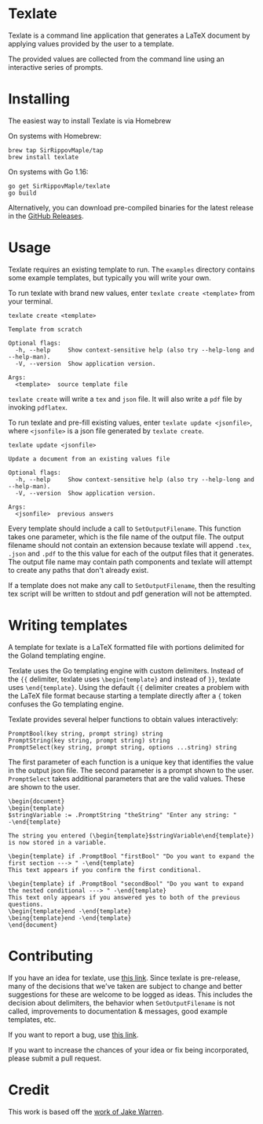 
# Texlate

Texlate is a command line application that generates a LaTeX document
by applying values provided by the user to a template.

The provided values are collected from the command line using an interactive
series of prompts.

# Installing

The easiest way to install Texlate is via Homebrew

On systems with Homebrew:

```
brew tap SirRippovMaple/tap
brew install texlate
```

On systems with Go 1.16:

```
go get SirRippovMaple/texlate
go build
```

Alternatively, you can download pre-compiled binaries for the latest release in the 
[GitHub Releases](https://github.com/SirRippovMaple/texlate/releases).

# Usage

Texlate requires an existing template to run. The `examples` directory contains some example templates, but typically
you will write your own.

To run texlate with brand new values, enter `texlate create <template>` from your terminal.

```text
texlate create <template>

Template from scratch

Optional flags:
  -h, --help     Show context-sensitive help (also try --help-long and --help-man).
  -V, --version  Show application version.

Args:
  <template>  source template file
```

`texlate create` will write a `tex` and `json` file. It will also write a `pdf` file by invoking `pdflatex`.

To run texlate and pre-fill existing values, enter `texlate update <jsonfile>`, where `<jsonfile>` is a json file
generated by `texlate create`.

```text
texlate update <jsonfile>

Update a document from an existing values file

Optional flags:
  -h, --help     Show context-sensitive help (also try --help-long and --help-man).
  -V, --version  Show application version.

Args:
  <jsonfile>  previous answers
```

Every template should include a call to `SetOutputFilename`. This function takes one parameter, which is the file name
of the output file. The output filename should not contain an extension because texlate will append `.tex`, `.json` and
`.pdf` to the this value for each of the output files that it generates. The output file name may contain path
components and texlate will attempt to create any paths that don't already exist.

If a template does not make any call to `SetOutputFilename`, then the resulting tex script will be written to stdout
and pdf generation will not be attempted.

# Writing templates

A template for texlate is a LaTeX formatted file with portions delimited for the Goland templating engine.

Texlate uses the Go templating engine with custom delimiters. Instead of the `{{` delimiter, texlate uses 
`\begin{template}` and instead of `}}`, texlate uses `\end{template}`. Using the default `{{` delimiter creates a 
problem with the LaTeX file format because starting a template directly after a `{` token confuses the Go templating
engine.

Texlate provides several helper functions to obtain values interactively:

```gotemplate
PromptBool(key string, prompt string) string
PromptString(key string, prompt string) string
PromptSelect(key string, prompt string, options ...string) string
```

The first parameter of each function is a unique key that identifies the value in the output json file. The second 
parameter is a prompt shown to the user. `PromptSelect` takes additional parameters that are the valid values. These
are shown to the user.

```gotemplate
\begin{document}
\begin{template}
$stringVariable := .PromptString "theString" "Enter any string: " 
-\end{template}

The string you entered (\begin{template}$stringVariable\end{template}) is now stored in a variable.

\begin{template} if .PromptBool "firstBool" "Do you want to expand the first section ---> " -\end{template}
This text appears if you confirm the first conditional.

\begin{template} if .PromptBool "secondBool" "Do you want to expand the nested conditional ---> " -\end{template}
This text only appears if you answered yes to both of the previous questions.
\begin{template}end -\end{template}
\being{template}end -\end{template}
\end{document}
```

# Contributing

If you have an idea for texlate, use [this link](https://github.com/SirRippovMaple/texlate/issues/new?labels=enhancement).
Since texlate is pre-release, many of the decisions that we've taken are subject to change and better suggestions
for these are welcome to be logged as ideas. This includes the decision about delimiters, the behavior when
`SetOutputFilename` is not called, improvements to documentation & messages, good example templates, etc.

If you want to report a bug, use [this link](https://github.com/SirRippovMaple/texlate/issues/new?labels=bug).

If you want to increase the chances of your idea or fix being incorporated, please submit a pull request.

# Credit

This work is based off the [work of Jake Warren](https://github.com/jakewarren/tmplwizard).